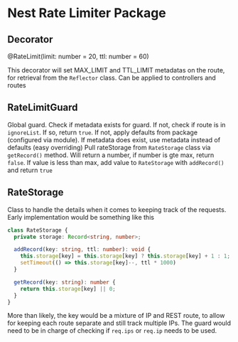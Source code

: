 # Nest Rate Limiter Package

## Decorator

@RateLimit(limit: number = 20, ttl: number = 60)

This decorator will set MAX_LIMIT and TTL_LIMIT metadatas on the route, for retrieval from the `Reflector` class. Can be applied to controllers and routes

## RateLimitGuard

Global guard. Check if metadata exists for guard. If not, check if route is in `ignoreList`. If so, return `true`. If not, apply defaults from package (configured via module).
If metadata does exist, use metadata instead of defaults (easy overriding)
Pull rateStorage from `RateStorage` class via `getRecord()` method. Will return a number, if number is gte max, return `false`. If value is less than max, add value to `RateStorage` with `addRecord()` and return `true`

## RateStorage

Class to handle the details when it comes to keeping track of the requests. Early implementation would be something like this
```ts
class RateStorage {
  private storage: Record<string, number>;

  addRecord(key: string, ttl: number): void {
    this.storage[key] = this.storage[key] ? this.storage[key] + 1 : 1;
    setTimeout(() => this.storage[key]--, ttl * 1000)
  }

  getRecord(key: string): number {
    return this.storage[key] || 0;
  }
}
```

More than likely, the key would be a mixture of IP and REST route, to allow for keeping each route separate and still track multiple IPs. The guard would need to be in charge of checking if `req.ips` or `req.ip` needs to be used.